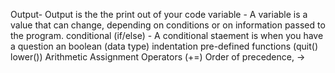 Output- Output is the the print out of your code 
variable - A variable is a value that can change, depending on conditions or on information passed to the program.
conditional (if/else) - A conditional staement is when you have a question an
boolean (data type)
indentation
pre-defined functions (quit() 
lower())
Arithmetic Assignment Operators (+=)
Order of precedence, ->